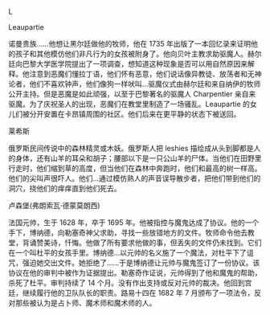 

L

Leaupartie

诺曼贵族……他想让黑尔廷做他的牧师，他在 1735 年出版了一本回忆录来证明他的孩子和其他模仿他们非凡行为的女孩被附身了。他向贝叶主教求助驱魔人。赫尔廷向巴黎大学医学院提出了一项调查，想知道这种现象是否可以用自然原因来解释。他注意到恶魔们懂拉丁语，他们怀有恶意，他们说话像异教徒、放荡者和无神论者，他们不喜欢钟声，他们像狗一样吠叫…驱魔仪式由赫尔廷和来自纳伊的牧师公开主持。但是恶魔是如此顽强，以至于巴黎著名的驱魔人 Charpentier 亲自来驱魔。为了庆祝圣人的出现，恶魔们在教堂里制造了一场骚乱。Leaupartie 的女儿们被分开安置在卡昂镇周围的社区。他们后来在更平静的状态下被送回。

莱希斯

俄罗斯民间传说中的森林精灵或木妖。俄罗斯人把 leshies 描绘成从头到脚都是人的身体，还有山羊的耳朵和胡子；腰部以下是一只公山羊的尸体。当他们在田野里行走时，他们缩到草的高度，但当他们在森林中奔跑时，他们和最高的树一样高。他们的尖叫声很吓人。他们…通过模仿熟人的声音误导散步者，把他们带到他们的洞穴，挠他们的痒痒直到他们死去。

卢森堡(弗朗索瓦·德蒙莫朗西)

法国元帅，生于 1628 年，卒于 1695 年。他被指控与魔鬼达成了协议。他的一个手下，博纳德，向勒塞奇神父求助，寻找一些放错地方的文件。牧师命令他去教堂，背诵赞美诗，忏悔。他做了所有要求他做的事，但丢失的文件仍未找到。它们在一个叫杜平的女孩手里。博纳德…以元帅的名义施了一个魔法，对杜平下了诅咒，强迫她交出文件。她拒绝了……于是博纳德让元帅与魔鬼签订了一份协议。该协议在他的审判中被作为证据提出。勒塞奇作证说，元帅得到了他和魔鬼的帮助，杀死了杜平。审判持续了 14 个月。没有作出支持或反对元帅的裁决。他回到宫廷，继续履行他的卫队队长的职责。路易十四在 1682 年 7 月颁布了一项法令，反对那些被认为是占卜师、魔术师和魔术师的人。